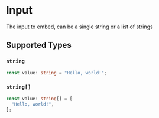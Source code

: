 # Input

The input to embed, can be a single string or a list of strings


## Supported Types

### `string`

```typescript
const value: string = "Hello, world!";
```

### `string[]`

```typescript
const value: string[] = [
  "Hello, world!",
];
```


